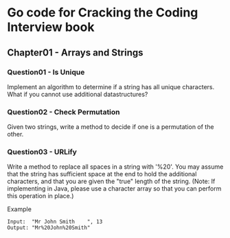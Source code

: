 # Go code for Cracking the Coding Interview book

## Chapter01 - Arrays and Strings
### Question01 - Is Unique
Implement an algorithm to determine if a string has all unique characters.
What if you cannot use additional datastructures?
### Question02 - Check Permutation
Given two strings, write a method to decide if one is a permutation of the
other.
### Question03 - URLify
Write a method to replace all spaces in a string with '%20'. You may assume that
the string has sufficient space at the end to hold the additional characters, and
that you are given the "true" length of the string. (Note: If implementing in Java,
please use a character array so that you can perform this operation in place.)

Example
```
Input:  "Mr John Smith    ", 13
Output: "Mr%20John%20Smith"
```
